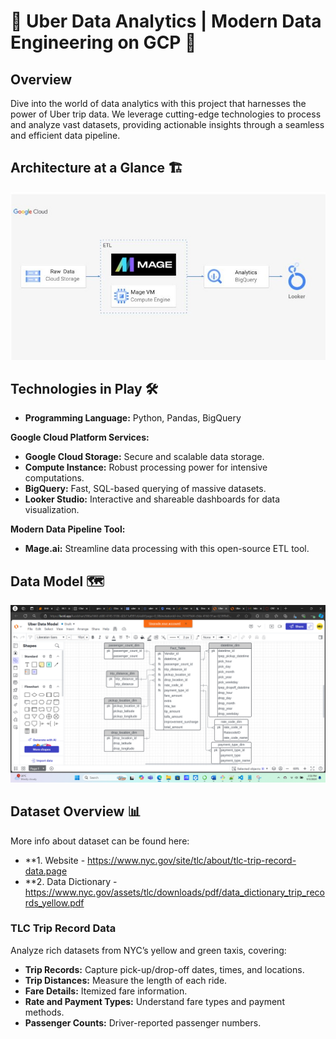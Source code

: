 # 🚖 Uber Data Analytics | Modern Data Engineering on GCP 🚀

## Overview

Dive into the world of data analytics with this project that harnesses the power of Uber trip data. We leverage cutting-edge technologies to process and analyze vast datasets, providing actionable insights through a seamless and efficient data pipeline.

## Architecture at a Glance 🏗️
![Project Architecture](https://github.com/umeshmvn/Uber-Data-Analytics-Modern-Data-Engineering-on-GCP/blob/main/Uber%20Data%20Engineering%20Project/architecture.jpg)


## Technologies in Play 🛠️

- **Programming Language:** Python, Pandas, BigQuery

**Google Cloud Platform Services:**
- **Google Cloud Storage:** Secure and scalable data storage.
- **Compute Instance:** Robust processing power for intensive computations.
- **BigQuery:** Fast, SQL-based querying of massive datasets.
- **Looker Studio:** Interactive and shareable dashboards for data visualization.

**Modern Data Pipeline Tool:**
- **Mage.ai:** Streamline data processing with this open-source ETL tool.

## Data Model 🗺️
![Data Model](https://github.com/umeshmvn/Uber-Data-Analytics-Modern-Data-Engineering-on-GCP/blob/main/Uber%20Data%20Engineering%20Project/Data_Model.png)

## Dataset Overview 📊
More info about dataset can be found here:
- **1. Website - https://www.nyc.gov/site/tlc/about/tlc-trip-record-data.page
- **2. Data Dictionary -https://www.nyc.gov/assets/tlc/downloads/pdf/data_dictionary_trip_records_yellow.pdf

### TLC Trip Record Data
Analyze rich datasets from NYC’s yellow and green taxis, covering:
- **Trip Records:** Capture pick-up/drop-off dates, times, and locations.
- **Trip Distances:** Measure the length of each ride.
- **Fare Details:** Itemized fare information.
- **Rate and Payment Types:** Understand fare types and payment methods.
- **Passenger Counts:** Driver-reported passenger numbers.
